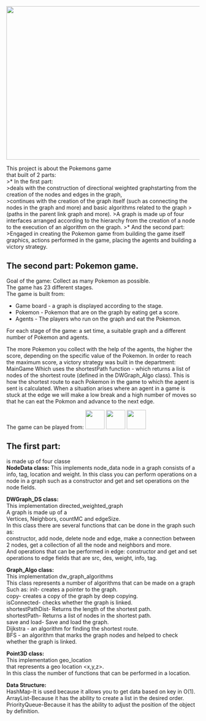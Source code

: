 <p align="center">
<img src="https://switchplayer.net/wp-content/uploads/2017/06/pokemon-820x461.png" width="800" height="400">
</p>                          
This project is about the Pokemons game<br>
that built of 2 parts:<br>
>* In the first part:<br>
>deals with the construction of directional weighted graphstarting from the creation of the nodes and edges in the graph,<br>
>continues with the creation of the graph itself (such as connecting the nodes in the graph and more) and basic algorithms related to the graph
>(paths in the parent link graph and more).
>A graph is made up of four interfaces arranged according to the hierarchy from the creation of a node to the execution of an algorithm on the graph.
>* And the second part:<br> 
>Engaged in creating the Pokemon game from building the game itself graphics, actions performed in the game, placing the agents and building a victory strategy.<br>



The second part: Pokemon game.
---------------

Goal of the game: Collect as many Pokemon as possible.<br>
The game has 23 different stages.<br>
The game is built from:<br>
* Game board - a graph is displayed according to the stage.<br>
* Pokemon - Pokemon that are on the graph by eating get a score.<br>
* Agents - The players who run on the graph and eat the Pokemon.<br>

For each stage of the game: a set time, a suitable graph and a different number of Pokemon and agents.<br>

The more Pokemon you collect with the help of the agents, the higher the score, depending on the specific value of the Pokemon.
In order to reach the maximum score, a victory strategy was built in the department: MainGame
Which uses the shortestPath function - which returns a list of nodes of the shortest route (defined in the DWGraph_Algo class).
This is how the shortest route to each Pokemon in the game to which the agent is sent is calculated.
When a situation arises where an agent in a game is stuck at the edge we will make a low break and a high number of moves so that he can eat the Pokmon and advance to the next edge.

The game can be played from:
<img src="http://up419.siz.co.il/up3/zwmomgyy2ykj.png" width="50" height="50">      <img src="https://upload.wikimedia.org/wikipedia/commons/thumb/d/d5/IntelliJ_IDEA_Logo.svg/1024px-IntelliJ_IDEA_Logo.svg.png" width="50" height="50"> 
<img src="https://sdtimes.com/wp-content/uploads/2019/03/jW4dnFtA_400x400.jpg" width="50" height="50" background="white">  


The first part:
---------------

is made up of four classe<br>
**NodeData class:**
This implements node_data node in a graph consists of a<br>
info, tag, location and weight.
In this class you can perform operations on a node in a graph such as a
constructor and get and set operations on the node fields.

**DWGraph_DS class:**<br>
This implementation directed_weighted_graph<br>
A graph is made up of a <br>
Vertices, Neighbors, countMC and edgeSize.<br>
In this class there are several functions that can be done in the graph such as:<br>
 constructor, add node, delete node and edge, make a connection between 2 nodes, get a collection of all the node and neighbors and more.<br>
And operations that can be performed in edge: constructor and get and set operations to edge fields that are src, des, weight, info, tag.<br>

**Graph_Algo class:**<br>
This implementation dw_graph_algorithms<br>
This class represents a number of algorithms that can be made on a graph<br>
Such as: init- creates a pointer to the graph.<br>
copy- creates a copy of the graph by deep copying.<br>
isConnected- checks whether the graph is linked.<br>
shortestPathDist- Returns the length of the shortest path.<br>
shortestPath- Returns a list of nodes in the shortest path.<br>
save and load- Save and load the graph.<br>
Dijkstra - an algorithm for finding the shortest route.<br>
BFS - an algorithm that marks the graph nodes and helped to check whether the graph is linked.<br>

**Point3D class:**<br>
This implementation geo_location<br>
that represents a geo location <x,y,z>.<br>
In this class the number of functions that can be performed in a location.<br>

**Data Structure:**<br>
HashMap-It is used because it allows you to get data based on key in O(1).<br>
ArrayList-Because it has the ability to create a list in the desired order.<br>
PriorityQueue-Because it has the ability to adjust the position of the object by definition.<br>

